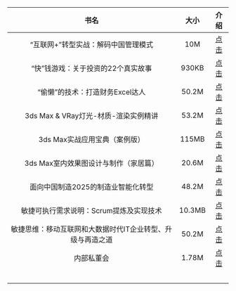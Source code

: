 | 书名 | 大小 | 介绍 | 
| :----: | :----:  | :----: | 
| “互联网+”转型实战：解码中国管理模式 | 10M | [点击](https://market.m.taobao.com/app/idleFish-F2e/widle-taobao-rax/page-detail?wh_weex=true&wx_navbar_transparent=true&id=614972978646&ut_sk=1.XI%2BjGvum56wDAO48lFuCKn8R_12431167_1585616467997.Copy.detail.614972978646.2207804982965&forceFlush=1) | 
| “快”钱游戏：关于投资的22个真实故事 | 930KB | [点击](https://market.m.taobao.com/app/idleFish-F2e/widle-taobao-rax/page-detail?wh_weex=true&wx_navbar_transparent=true&id=614723329913&ut_sk=1.XI%2BjGvum56wDAO48lFuCKn8R_12431167_1585616467997.Copy.detail.614723329913.2207804982965&forceFlush=1) | 
| “偷懒”的技术：打造财务Excel达人 | 50.2M | [点击](https://market.m.taobao.com/app/idleFish-F2e/widle-taobao-rax/page-detail?wh_weex=true&wx_navbar_transparent=true&id=614724253550&ut_sk=1.XI%2BjGvum56wDAO48lFuCKn8R_12431167_1585616467997.Copy.detail.614724253550.2207804982965&forceFlush=1) | 
| 3ds Max & VRay灯光-材质-渲染实例精讲 | 53.2M | [点击](https://market.m.taobao.com/app/idleFish-F2e/widle-taobao-rax/page-detail?wh_weex=true&wx_navbar_transparent=true&id=614977554779&ut_sk=1.XI%2BjGvum56wDAO48lFuCKn8R_12431167_1585616467997.Copy.detail.614977554779.2207804982965&forceFlush=1) | 
| 3ds Max实战应用宝典（案例版） | 115MB | [点击](https://market.m.taobao.com/app/idleFish-F2e/widle-taobao-rax/page-detail?wh_weex=true&wx_navbar_transparent=true&id=614727289560&ut_sk=1.XI%2BjGvum56wDAO48lFuCKn8R_12431167_1585616467997.Copy.detail.614727289560.2207804982965&forceFlush=1) | 
| 3ds Max室内效果图设计与制作（家居篇）| 20.6M | [点击]() | 
| 面向中国制造2025的制造业智能化转型 | 48.2M | [点击]() | 
| 敏捷可执行需求说明：Scrum提炼及实现技术 | 10.3MB | [点击]() | 
| 敏捷思维：移动互联网和大数据时代IT企业转型、升级与再造之道 | 50.2M | [点击]() | 
| 内部私董会 | 1.78M | [点击]() | 
|  |  |  | 
|  |  |  | 
|  |  |  | 
|  |  |  | 
|  |  |  | 

